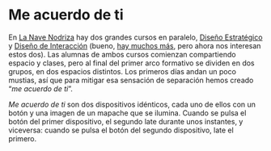 # Me acuerdo de ti


En [La Nave Nodriza](http://lanavenodriza.com) hay dos grandes cursos en paralelo, [Diseño Estratégico](https://lanavenodriza.com/curso-de-diseno-estrategico/) y [Diseño de Interacción](https://lanavenodriza.com/diseno-de-interaccion/) (bueno, [hay muchos más](https://lanavenodriza.com/formacion/), pero ahora nos interesan estos dos). Las alumnas de ambos cursos comienzan compartiendo espacio y clases, pero al final del primer arco formativo se dividen en dos grupos, en dos espacios distintos. Los primeros días andan un poco mustias, así que para mitigar esa sensación de separación hemos creado “*me acuerdo de ti*”.

*Me acuerdo de ti* son dos dispositivos idénticos, cada uno de ellos con un botón y una imagen de un mapache que se ilumina. Cuando se pulsa el botón del primer dispositivo, el segundo late durante unos instantes, y viceversa: cuando se pulsa el botón del segundo dispositivo, late el primero. 
